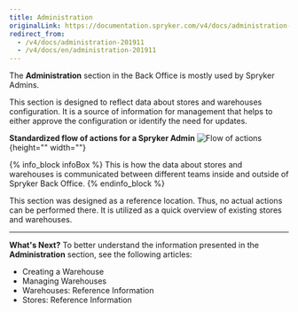 ```yaml
---
title: Administration
originalLink: https://documentation.spryker.com/v4/docs/administration-201911
redirect_from:
  - /v4/docs/administration-201911
  - /v4/docs/en/administration-201911
---
```


The **Administration** section in the Back Office is mostly used by Spryker Admins.

This section is designed to reflect data about stores and warehouses configuration. It is a source of information for management that helps to either approve the configuration or identify the need for updates.

**Standardized flow of actions for a Spryker Admin**
![Flow of actions](https://spryker.s3.eu-central-1.amazonaws.com/docs/User+Guides/Back+Office+User+Guides/Administration/administration-section.png){height="" width=""}

{% info_block infoBox %}
This is how the data about stores and warehouses is communicated between different teams inside and outside of Spryker Back Office.
{% endinfo_block %}

This section was designed as a reference location. Thus, no actual actions can be performed there. It is utilized as a quick overview of existing stores and warehouses.
***
**What's Next?**
To better understand the information presented in the **Administration** section, see the following articles:

* Creating a Warehouse
* Managing Warehouses
* Warehouses: Reference Information
* Stores: Reference Information
